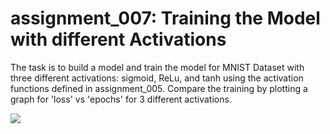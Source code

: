 # assignment_007: Training the Model with different Activations

The task is to build a model and train the model for MNIST Dataset with three different activations: sigmoid, ReLu, and tanh using the activation functions defined in 
assignment_005. Compare the training by plotting a graph for 'loss' vs 'epochs' for 3 different activations. 

![](https://github.com/hanoonaR/fseai_image_collection/blob/master/assign7.png)
